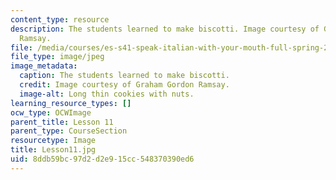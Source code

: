 ```yaml
---
content_type: resource
description: The students learned to make biscotti. Image courtesy of Graham Gordon
  Ramsay.
file: /media/courses/es-s41-speak-italian-with-your-mouth-full-spring-2012/8ddb59bc97d2d2e915cc548370390ed6_Lesson11.jpg
file_type: image/jpeg
image_metadata:
  caption: The students learned to make biscotti.
  credit: Image courtesy of Graham Gordon Ramsay.
  image-alt: Long thin cookies with nuts.
learning_resource_types: []
ocw_type: OCWImage
parent_title: Lesson 11
parent_type: CourseSection
resourcetype: Image
title: Lesson11.jpg
uid: 8ddb59bc-97d2-d2e9-15cc-548370390ed6
---
```

